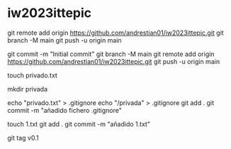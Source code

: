 ﻿# iw2023ittepic

git remote add origin https://github.com/andrestian01/iw2023ittepic.git
git branch -M main
git push -u origin main



git commit -m "Initial commit"
git branch -M main
git remote add origin https://github.com/andrestian01/iw2023ittepic.git
git push -u origin main



touch privado.txt

mkdir privada

echo "privado.txt" > .gitignore
echo "/privada" > .gitignore
git add .
git commit -m "añadido fichero .gitignore"

touch 1.txt
git add .
git commit -m "añadido 1.txt"

git tag v0.1


